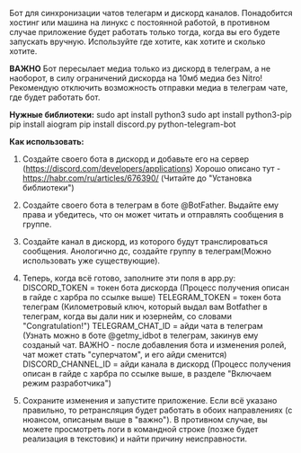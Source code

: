 Бот для синхронизации чатов телегарм и дискорд каналов. Понадобится хостинг или машина на линукс с постоянной работой, в противном случае приложение 
будет работать только тогда, когда вы его будете запускать вручную. Используйте где хотите, как хотите и сколько хотите.

**ВАЖНО**
Бот пересылает медиа только из дискорд в телеграм, а не наоборот, в силу ограничений дискорда на 10мб медиа без Nitro!
Рекомендую отключить возможность отправки медиа в телеграм чате, где будет работать бот. 

**Нужные библиотеки:**
sudo apt install python3
sudo apt install python3-pip
pip install aiogram
pip install discord.py python-telegram-bot

**Как использовать:**

1. Создайте своего бота в дискорд и добавьте его на сервер (https://discord.com/developers/applications)
   Хорошо описано тут - https://habr.com/ru/articles/676390/ (Читайте до "Установка библиотеки")
   
2. Создайте своего бота в телеграм в боте @BotFather. Выдайте ему права и убедитесь, что он может читать и отправлять сообщения в группе.
   
3. Создайте канал в дискорд, из которого будут транслироваться сообщения. Анологично дс, создайте группу в телеграм(Можно использовать уже существующие).

4. Теперь, когда всё готово, заполните эти поля в app.py:
DISCORD_TOKEN = токен бота дискорда (Процесс получения описан в гайде с харбра по ссылке выше)
TELEGRAM_TOKEN = токен бота телеграм (Километровый ключ, который выдал вам Botfather в телеграм, когда вы дали ник и юзернейм, со словами "Congratulation!")
TELEGRAM_CHAT_ID = айди чата в телеграм (Узнать можно в боте @getmy_idbot в телеграм, закинув ему созданый чат. ВАЖНО - после добавления бота и изменения ролей, чат может стать "суперчатом", и его айди сменится)
DISCORD_CHANNEL_ID = айди канала в дискорд (Процесс получения описан в гайде с харбра по ссылке выше, в разделе "Включаем режим разработчика")

5. Сохраните изменения и запустите приложение. Если всё указано правильно, то ретрансляция будет работать в обоих направлениях (с нюансом, описаным выше в "важно"). В противном случае, вы можете просмотреть
   логи в командной строке (позже будет реализация в текстовик) и найти причину неисправности.
